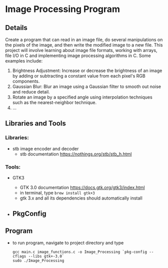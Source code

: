 # Image Processing Program

## Details
Create a program that can read in an image file, do several manipulations on the pixels of
the image, and then write the modified image to a new file. This project will involve
learning about image file formats, working with arrays, file I/O in C and implementing
image processing algorithms in C. Some examples include:
1. Brightness Adjustment: Increase or decrease the brightness of an image by adding
or subtracting a constant value from each pixel's RGB components.
2. Gaussian Blur: Blur an image using a Gaussian filter to smooth out noise and
reduce detail.
3. Rotate an image by a specified angle using interpolation techniques such as
the nearest-neighbor technique.
4. ...

## Libraries and Tools
### Libraries:
- stb image encoder and decoder
  - stb documentation https://nothings.org/stb/stb_h.html

### Tools:
- GTK3
  - GTK 3.0 documentation https://docs.gtk.org/gtk3/index.html
  - in terminal, type `brew install gtk+3`
  - gtk 3.x and all its dependencies should automatically install

- PkgConfig
  - 

## Program
- to run program, navigate to project directory and type
  ```
  gcc main.c image_functions.c -o Image_Processing `pkg-config --cflags --libs gtk+-3.0`
  sudo ./Image_Processing
  ```